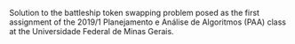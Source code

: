 Solution to the battleship token swapping problem posed as the first assignment of the 2019/1 Planejamento e Análise de Algoritmos (PAA) class at the Universidade Federal de Minas Gerais.
